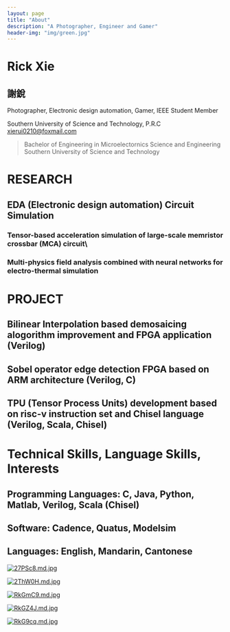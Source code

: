```yaml
---
layout: page
title: "About"
description: "A Photographer, Engineer and Gamer" 
header-img: "img/green.jpg"
---
```

# Rick Xie  
## 謝銳

Photographer, Electronic design automation, Gamer, IEEE Student Member  

Southern University of Science and Technology, P.R.C  
xierui0210@foxmail.com  
> Bachelor of Engineering in Microelectornics Science and Engineering  
>Southern University of Science and Technology  
# RESEARCH
## EDA (Electronic design automation) Circuit Simulation
### Tensor-based acceleration simulation of large-scale memristor crossbar (MCA) circuit\
### Multi-physics field analysis combined with neural networks for electro-thermal simulation  

# PROJECT
## Bilinear Interpolation based demosaicing alogorithm improvement and FPGA application (Verilog)
## Sobel operator edge detection FPGA based on ARM architecture (Verilog, C)
## TPU (Tensor Process Units) development based on risc-v instruction set and Chisel language (Verilog, Scala, Chisel)  

# Technical Skills, Language Skills, Interests
## Programming Languages: C, Java, Python, Matlab, Verilog, Scala (Chisel)
## Software: Cadence, Quatus, Modelsim
## Languages: English, Mandarin, Cantonese

[![27PSc8.md.jpg](https://z3.ax1x.com/2021/06/14/27PSc8.md.jpg)](https://imgtu.com/i/27PSc8)

[![2ThW0H.md.jpg](https://z3.ax1x.com/2021/06/14/2ThW0H.md.jpg)](https://imgtu.com/i/2ThW0H)

[![RkGmC9.md.jpg](https://z3.ax1x.com/2021/06/20/RkGmC9.md.jpg)](https://imgtu.com/i/RkGmC9)

[![RkGZ4J.md.jpg](https://z3.ax1x.com/2021/06/20/RkGZ4J.md.jpg)](https://imgtu.com/i/RkGZ4J)

[![RkG9cq.md.jpg](https://z3.ax1x.com/2021/06/20/RkG9cq.md.jpg)](https://imgtu.com/i/RkG9cq)





